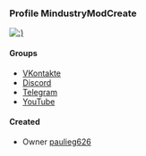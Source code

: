 ### Profile MindustryModCreate
[![:)](https://readme-typing-svg.herokuapp.com?color=F7F7F7&background=000000&center=true&vCenter=true&lines=Mindustry+Mod+Create)](https://git.io/typing-svg)

#### Groups
- [VKontakte](https://vk.com/mindustry_mod_create)
- [Discord](https://discord.gg/ZHSspy78c5)
- [Telegram](https://t.me/mindustrymodcreate)
- [YouTube](https://youtube.com/channel/UCPYxdO8lng8-cUOuulaDtFw)

#### Created
- Owner [paulieg626](https://github.com/paulieg626)
